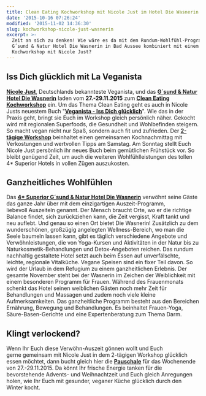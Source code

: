 ```yaml
---
title: Clean Eating Kochworkshop mit Nicole Just im Hotel Die Wasnerin
date: '2015-10-16 07:26:24'
modified: '2015-11-02 14:36:30'
slug: kochworkshop-nicole-just-wasnerin
excerpt: >-
  Zeit an sich zu denken! Wie wäre es da mit dem Rundum-Wohlfühl-Programm im
  G´sund & Natur Hotel Die Wasnerin in Bad Aussee kombiniert mit einem
  Kochworkshop mit Nicole Just?
---
```


## Iss Dich glücklich mit La Veganista

[**Nicole Just**](http://www.nicole-just.de/), Deutschlands bekannteste Veganista, und das **[G´sund & Natur Hotel Die Wasnerin](http://diewasnerin-px.rtrk.at/de/)** laden vom **27.-29.11.2015** zum **[Clean Eating Kochworkshop](http://diewasnerin-px.rtrk.at/de/zimmer-preise/pauschalen/detail/item/clean-eating-kochworkshop/)** ein. Um das Thema Clean Eating geht es auch in Nicole Justs neuestem Buch "**[Veganista - Iss Dich glücklich](http://www.nicole-just.de/la-veganista-iss-dich-gluecklich/)**". Wie das in der Praxis geht, bringt sie Euch im Workshop gleich persönlich näher. Gekocht wird mit regionalen Superfoods, die Gesundheit und Wohlbefinden steigern. So macht vegan nicht nur Spaß, sondern auch fit und zufrieden. Der **[2-tägige Workshop](http://diewasnerin-px.rtrk.at/de/zimmer-preise/pauschalen/detail/item/clean-eating-kochworkshop/)** beinhaltet einen gemeinsamen Kochnachmittag mit Verkostungen und wertvollen Tipps am Samstag. Am Sonntag stellt Euch Nicole Just persönlich ihr neues Buch beim gemütlichen Frühstück vor. So bleibt genügend Zeit, um auch die weiteren Wohlfühlleistungen des tollen 4\* Superior Hotels in vollen Zügen auszukosten. [<!-- Image removed (no copyright): kochworkshop-die-wasnerin-640x275.jpg -->](https://www.veganblatt.com/i/kochworkshop-die-wasnerin.jpg)

## Ganzheitliches Wohlfühlen

Das **[4\* Superior G´sund & Natur Hotel Die Wasnerin](http://diewasnerin-px.rtrk.at/de/)** verwöhnt seine Gäste das ganze Jahr über mit dem einzigartigen Auszeit-Programm, liebevoll Auszeiteln genannt. Der Mensch braucht Orte, wo er die richtige Balance findet, sich zurückziehen kann, die Zeit vergisst, Kraft tankt und neu auflebt. Und genau so einen Ort bietet Die Wasnerin! Zusätzlich zu dem wunderschönen, großzügig angelegten Wellness-Bereich, wo man die Seele baumeln lassen kann, gibt es täglich verschiedene Angebote und Verwöhnleistungen, die von Yoga-Kursen und Aktivitäten in der Natur bis zu Naturkosmetik-Behandlungen und Detox-Angeboten reichen. Das rundum nachhaltig gestaltete Hotel setzt auch beim Essen auf unverfälschte, leichte, regionale Vitalküche. Vegane Speisen sind ein fixer Teil davon. So wird der Urlaub in dem Refugium zu einem ganzheitlichen Erlebnis. Der gesamte November steht bei der Wasnerin im Zeichen der Weiblichkeit mit einem besonderen Programm für Frauen. Während des Frauenmonats schenkt das Hotel seinen weiblichen Gästen noch mehr Zeit für Behandlungen und Massagen und zudem noch viele kleine Aufmerksamkeiten. Das ganzheitliche Programm besteht aus den Bereichen Ernährung, Bewegung und Behandlungen. Es beinhaltet Frauen-Yoga, Säure-Basen-Gerichte und eine Expertenberatung zum Thema Darm.

## Klingt verlockend?

Wenn Ihr Euch diese Verwöhn-Auszeit gönnen wollt und Euch gerne gemeinsam mit Nicole Just in dem 2-tägigen Workshop glücklich essen möchtet, dann bucht gleich hier die **[Pauschale](http://diewasnerin-px.rtrk.at/de/zimmer-preise/pauschalen/detail/item/clean-eating-kochworkshop/)** für das Wochenende von 27.-29.11.2015. Da könnt Ihr frische Energie tanken für die bevorstehende Advents- und Weihnachtzeit und Euch gleich Anregungen holen, wie Ihr Euch mit gesunder, veganer Küche glücklich durch den Winter kocht.
